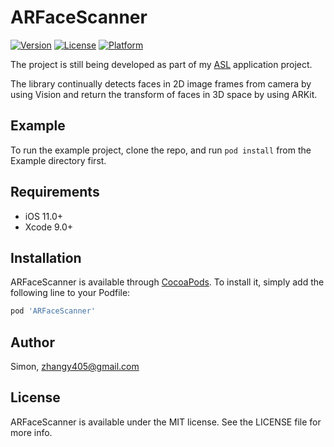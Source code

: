 # ARFaceScanner

[![Version](https://img.shields.io/cocoapods/v/ARFaceScanner.svg?style=flat)](http://cocoapods.org/pods/ARFaceScanner)
[![License](https://img.shields.io/cocoapods/l/ARFaceScanner.svg?style=flat)](http://cocoapods.org/pods/ARFaceScanner)
[![Platform](https://img.shields.io/cocoapods/p/ARFaceScanner.svg?style=flat)](http://cocoapods.org/pods/ARFaceScanner)

The project is still being developed as part of my [ASL](https://github.com/UWB-ARSandbox/ASL) application project.


The library continually detects faces in 2D image frames from camera by using Vision and return the transform of faces in 3D space by using ARKit.

## Example

To run the example project, clone the repo, and run `pod install` from the Example directory first.

## Requirements

- iOS 11.0+
- Xcode 9.0+

## Installation

ARFaceScanner is available through [CocoaPods](http://cocoapods.org). To install
it, simply add the following line to your Podfile:

```ruby
pod 'ARFaceScanner'
```

## Author

Simon, zhangy405@gmail.com

## License

ARFaceScanner is available under the MIT license. See the LICENSE file for more info.
